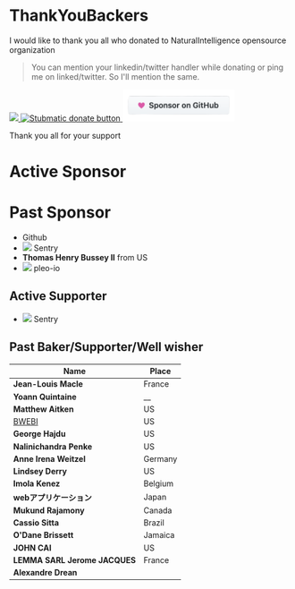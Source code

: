 # ThankYouBackers
I would like to thank you all who donated to NaturalIntelligence opensource organization

> You can mention your linkedin/twitter handler while donating or ping me on linked/twitter. So I'll mention the same.


<a href="https://opencollective.com/fast-xml-parser/donate" target="_blank">
  <img src="https://opencollective.com/fast-xml-parser/donate/button@2x.png?color=blue" width=200 />
</a>
<a href="https://paypal.me/naturalintelligence"> 
  <img src="https://raw.githubusercontent.com/NaturalIntelligence/fast-xml-parser/master/static/img/support_paypal.svg" alt="Stubmatic donate button" width="200"/>
</a>
<a href="https://github.com/sponsors/NaturalIntelligence"> 
  <img src="github_sponsor.png" width="200" />
</a>


Thank you all for your support

# Active Sponsor


# Past Sponsor
* Github
* <a href="https://sentry.io/" title="sentry" ><img src="https://avatars.githubusercontent.com/u/1396951" width="80px" ></a> Sentry
* **Thomas Henry Bussey II** from US
* <a href="https://github.com/pleo-io" title="pleo-io" ><img src="https://avatars.githubusercontent.com/u/12394870" width="80px" ></a> pleo-io

## Active Supporter
* <a href="https://sentry.io/" title="sentry" ><img src="https://avatars.githubusercontent.com/u/1396951" width="80px" ></a> Sentry

## Past Baker/Supporter/Well wisher
Name | Place |
| --- | --- |
| **Jean-Louis Macle** | France |
| **Yoann Quintaine** | __  |
| **Matthew Aitken** | US  |
| [BWEBI](http://www.bwebi.co.il) | US  |
| **George Hajdu** | US |
| **Nalinichandra Penke** | US |
| **Anne Irena Weitzel** | Germany |
| **Lindsey Derry** | US |
| **Imola Kenez** | Belgium |
| **webアプリケーション**  | Japan |
| **Mukund Rajamony** | Canada |
| **Cassio Sitta** | Brazil |
| **O'Dane Brissett** | Jamaica |
| **JOHN CAI** | US |
| **LEMMA SARL Jerome JACQUES** | France |
| **Alexandre Drean** | |
